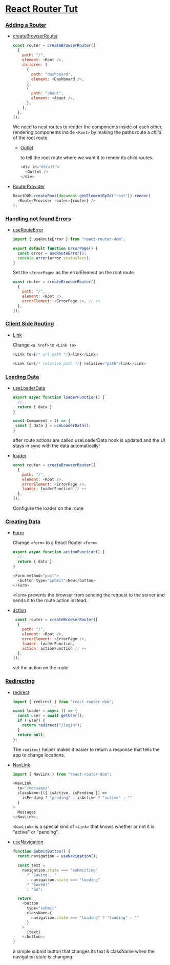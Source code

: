 # [React Router Tut](https://reactrouter.com/en/main/start/tutorial)

### [Adding a Router](https://reactrouter.com/en/main/start/tutorial#adding-a-router)
- [createBrowserRouter](https://reactrouter.com/en/main/routers/create-browser-router)
  
  ```js
  const router = createBrowserRouter([
    {
      path: "/",
      element: <Root />,
      children: [
        {
          path: "dashboard",
          element: <Dashboard />,
        },
        {
          path: "about",
          element: <About />,
        },
      ],
    },
  ]);
  ```
  We need to nest routes to render the components inside of each other, rendering components inside `<Root>` by making the paths route a _child_ of the root route.
  - [Outlet](https://reactrouter.com/en/main/components/outlet)

    to tell the root route where we want it to render its child routes.

    ```js
    <div id="detail">
      <Outlet />
    </div>
    ```
  
- [RouterProvider](https://reactrouter.com/en/main/routers/router-provider)
  ```js
  ReactDOM.createRoot(document.getElementById("root")).render(
    <RouterProvider router={router} />
  );
  ```
### [Handling not found Errors](https://reactrouter.com/en/main/start/tutorial#handling-not-found-errors)
- [useRouteError](https://reactrouter.com/en/main/hooks/use-route-error)
  
  ```js
  import { useRouteError } from "react-router-dom";

  export default function ErrorPage() {
    const error = useRouteError();
    console.error(error.statusText);
  }
  ```
  Set the `<ErrorPage>` as the errorElement on the root route
  ```js
  const router = createBrowserRouter([
    {
      path: "/",
      element: <Root />,
      errorElement: <ErrorPage />, // ++
    },
  ]);
  ```
### [Client Side Routing](https://reactrouter.com/en/main/start/tutorial#client-side-routing)

- [Link](https://reactrouter.com/en/main/components/link)

  Change `<a href>` to `<Link to>`
    
    ```js
    <Link to={/* url path */}>link</Link>

    <Link to={/* relative path */} relative="path">link</Link>
    ```
### [Loading Data](https://reactrouter.com/en/main/start/tutorial#loading-data)
- [useLoaderData](https://reactrouter.com/en/main/hooks/use-loader-data)
  
  ```js
  export async function loaderFunction() {
    //..
    return { data }
  }
  
  const Component = () => {
   const { data } = useLoaderData();
  }
  ```

  after route actions are called useLoaderData hook is updated and the UI stays in sync with the data automatically!

- [loader](https://reactrouter.com/en/main/route/loader)

  ```js
  const router = createBrowserRouter([
    {
      path: "/",
      element: <Root />,
      errorElement: <ErrorPage />,
      loader: loaderFunction // ++
    },
  ]);
  ```

  Configure the loader on the route

### [Creating Data](https://reactrouter.com/en/main/start/tutorial#creating-contacts)

- [Form](https://reactrouter.com/en/main/components/form)

  Change `<form>` to a React Router `<Form>`

  ```js
  export async function actionFunction() {
    //..
    return { data };
  }
  
  <Form method="post">
    <button type="submit">New</button>
  </Form>
  ```

  `<Form>` prevents the browser from sending the request to the server and sends it to the route action instead.
  
- [action](https://reactrouter.com/en/main/route/action)

  ```js
   const router = createBrowserRouter([
    {
      path: "/",
      element: <Root />,
      errorElement: <ErrorPage />,
      loader: loaderFunction,
      action: actionFunction // ++
    },
  ]);
  ```

  set the action on the route

### [Redirecting](https://reactrouter.com/en/main/start/tutorial#redirecting-new-records-to-the-edit-page)
- [redirect](https://reactrouter.com/en/main/fetch/redirect)
  ```js
  import { redirect } from "react-router-dom";

  const loader = async () => {
    const user = await getUser();
    if (!user) {
      return redirect("/login");
    }
    return null;
  };
  ```

  The `redirect` helper makes it easier to return a response that tells the app to change locations.
- [NavLink](https://reactrouter.com/en/main/components/nav-link)
  
  ```js
  import { NavLink } from "react-router-dom";

  <NavLink
    to="/messages"
    className={({ isActive, isPending }) =>
      isPending ? "pending" : isActive ? "active" : ""
    }
  >
    Messages
  </NavLink>;
  ```
  `<NavLink>` is a special kind of `<Link>` that knows whether or not it is "active" or "pending".
- [useNavigation](https://reactrouter.com/en/main/hooks/use-navigation)
  
  ```js
  function SubmitButton() {
    const navigation = useNavigation();
  
    const text =
      navigation.state === "submitting"
        ? "Saving..."
        : navigation.state === "loading"
        ? "Saved!"
        : "Go";
  
    return
      <button
        type="submit"
        className={
          navigation.state === "loading" ? "loading" : ""
        }
      >
        {text}
      </button>;
  }
  ```
  
  a simple submit button that changes its text & className when the navigation state is changing
